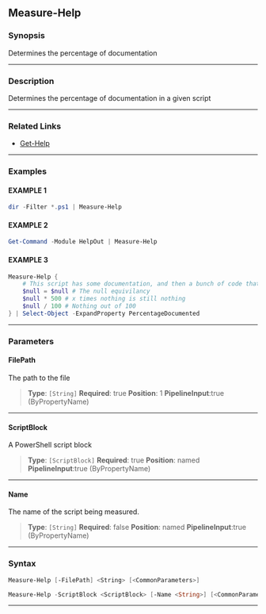 
Measure-Help
------------
### Synopsis
Determines the percentage of documentation

---
### Description

Determines the percentage of documentation in a given script

---
### Related Links
* [Get-Help](https://docs.microsoft.com/powershell/module/Microsoft.PowerShell.Core/Get-Help)
---
### Examples
#### EXAMPLE 1
```PowerShell
dir -Filter *.ps1 | Measure-Help
```

#### EXAMPLE 2
```PowerShell
Get-Command -Module HelpOut | Measure-Help
```

#### EXAMPLE 3
```PowerShell
Measure-Help {
    # This script has some documentation, and then a bunch of code that literally does nothing
    $null = $null # The null equivilancy 
    $null * 500 # x times nothing is still nothing
    $null / 100 # Nothing out of 100             
} | Select-Object -ExpandProperty PercentageDocumented
```

---
### Parameters
#### **FilePath**

The path to the file



> **Type**: ```[String]```
> **Required**: true
> **Position**: 1
> **PipelineInput**:true (ByPropertyName)
---
#### **ScriptBlock**

A PowerShell script block



> **Type**: ```[ScriptBlock]```
> **Required**: true
> **Position**: named
> **PipelineInput**:true (ByPropertyName)
---
#### **Name**

The name of the script being measured.



> **Type**: ```[String]```
> **Required**: false
> **Position**: named
> **PipelineInput**:true (ByPropertyName)
---
### Syntax
```PowerShell
Measure-Help [-FilePath] <String> [<CommonParameters>]
```
```PowerShell
Measure-Help -ScriptBlock <ScriptBlock> [-Name <String>] [<CommonParameters>]
```
---


